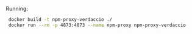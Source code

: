 Running:

```bash
 docker build -t npm-proxy-verdaccio ./
 docker run --rm -p 4873:4873 --name npm-proxy npm-proxy-verdaccio
 ```